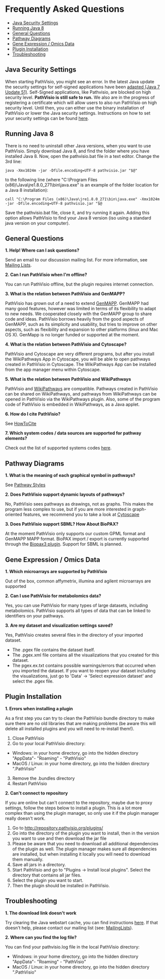 # Frequently Asked Questions

* [Java Security Settings](#java-security-settings)
* [Running Java 8](#running-java-8)
* [General Questions](#general-questions) 
* [Pathway Diagrams](#pathway-diagrams)
* [Gene Expression / Omics Data](#gene-expression-/-omics-data)
* [Plugin Installation](#plugin-installation)
* [Troubleshooting](#troubleshooting)



## Java Security Settings
When starting PathVisio, you might see an error. In the latest Java update the security settings for self-signed applications have been [adapted (Java 7 Update 51)](http://java.com/en/download/faq/release7_changes.xml). Self-Signed applications, like Pathvisio, are blocked on high security level. **PathVisio is still safe to run.** We also are in the progress of registering a certificate which will allow users to also run PathVisio on high security level. Until then, you can either use the binary installation of PathVisio or lower the Java security settings. Instructions on how to set your security settings can be found [here](http://www.java.com/en/download/help/jcp_security.xml).

## Running Java 8
There is no need to uninstall other Java versions, when you want to use PathVisio.
Simply download Java 8, and find the folder where you have installed Java 8.
Now, open the pathvisio.bat file in a text editor.
Change the 3rd line:
```
java -Xmx1024m -jar -Dfile.encoding=UTF-8 pathvisio.jar "$@"
```
to the following line (where "C:\Program Files (x86)\Java\jre1.8.0_271\bin\java.exe" is an example of the folder location for a Java 8 installation):
```
call "C:\Program Files (x86)\Java\jre1.8.0_271\bin\java.exe" -Xmx1024m -jar -Dfile.encoding=UTF-8 pathvisio.jar "$@
```
Save the pathvisio.bat file, close it, and try running it again.
Adding this option allows PathVisio to find your Java 8 version (iso using a standard java version on your computer).

## General Questions

**1. Help! Where can I ask questions?**

Send an email to our discussion mailing list. For more information, see [Mailing Lists](https://pathvisio.github.io/pages/contact).


**2. Can I run PathVisio when I'm offline?**

You can run PathVisio offline, but the plugin requires internet connection. 


**3. What is the relation between PathVisio and GenMAPP?**

PathVisio has grown out of a need to extend  [GenMAPP](http://www.genmapp.org/). GenMAPP had many good features, however was limited in terms of its flexibility to adapt to new needs. We cooperated closely with the GenMAPP group to share code and ideas. PathVisio borrows heavily from the good aspects of GenMAPP, such as its simplicity and usability, but tries to improve on other aspects, such as flexibility and expansion to other platforms (linux and Mac OS X). GenMapp is no longer funded or supported at the moment.


**4. What is the relation between PathVisio and Cytoscape?**

PathVisio and Cytoscape are very different programs, but after you install the WikiPathways App in Cytoscape, you will be able to open pathways created in PathVisio in Cytoscape. The WikiPathways App can be installed from the app manager menu within Cytoscape.


**5. What is the relation between PathVisio and WikiPathways**

PathVisio and [WikiPathways](http://www.wikipathways.org/index.php/WikiPathways) are compatible. Pathways created in PathVisio can be shared on WikiPathways, and pathways from WikiPathways can be opened in PathVisio via the WikiPathways plugin. Also, some of the program code of PathVisio is embedded in WikiPathways, as a Java applet.


**6. How do I cite PathVisio?**

See [HowToCite](cite.md)


**7. Which system codes / data sources are supported for pathway elements?**

Check out the list of supported systems codes [here](https://bridgedb.github.io/pages/system-codes).

## Pathway Diagrams

**1. What is the meaning of each graphical symbol in pathways?**

See [Pathway Styles](http://pathvisio.org/wiki/PathwayStyles)


**2. Does PathVisio support dynamic layouts of pathways?**

No, PathVisio sees pathways as drawings, not as graphs. This makes the program less complex to use, but if you are more interested in graph-oriented features, we recommend you to take a look at [Cytoscape](https://cytoscape.org/)


**3. Does PathVisio support SBML? How About BioPAX?**

At the moment PathVisio only supports our custom GPML format and GenMAPP MAPP format. BioPAX import / export is currently supported through the [Biopax3 plugin](plugins/biopax.md). Support for SBML is planned.

## Gene Expression / Omics Data

**1. Which microarrays are supported by PathVisio**

Out of the box, common affymetrix, illumina and agilent microarrays are supported


**2. Can I use PathVisio for metabolomics data?**

Yes, you can use PathVisio for many types of large datasets, including metabolomics. PathVisio supports all types of data that can be linked to identifiers on your pathways.


**3. Are my dataset and visualization settings saved?**

Yes, PathVisio creates several files in the directory of your imported dataset.
* The .pgex file contains the dataset itself.
* The .pgex.xml file contains all the visualizations that you created for this dataset.
* The pgex.ex.txt contains possible warnings/errors that occurred when you imported the dataset.
If you want to reopen your dataset including the visualizations, just go to 'Data' -> 'Select expression dataset' and select the .pgex file.

## Plugin Installation

**1. Errors when installing a plugin**

As a first step you can try to clean the PathVisio bundle directory to make sure there are no old libraries that are making problems (be aware this will delete all installed plugins and you will need to re-install them!).
1. Close PathVisio
2. Go to your local PathVisio directory:
* Windows: in your home directory, go into the hidden directory "AppData"- "Roaming" - "PathVisio"
* MacOS / Linux: in your home directory, go into the hidden directory ".PathVisio"
3. Remove the .bundles directory
4. Restart PathVisio


**2. Can't connect to repository**

If you are online but can't connect to the repository, maybe due to proxy settings, follow the steps below to install a plugin. This is a lot more complex than using the plugin manager, so only use it if the plugin manager really doesn't work.
1. Go to http://repository.pathvisio.org/plugins/
2. Go into the directory of the plugin you want to install, then in the version you want to use and then download the jar file
3. Please be aware that you need to download all additional dependencies of the plugin as well. The plugin manager makes sure all dependencies are installed, but when installing it locally you will need to download them manually.
4. Save all jars in a directory.
5. Start PathVisio and go to "Plugins -> Install local plugins". Select the directory that contains all jar files.
6. Select the plugin you want to start.
7. Then the plugin should be installed in PathVisio.

## Troubleshooting

**1. The download link doesn't work**

Try clearing the Java webstart cache, you can find instructions [here](http://www.ngs.ac.uk/ukca/certificates/certwizard/clearwebstartcache). If that doesn't help, please contact our mailing list (see: [MailingLists](contact.md)).


**2. Where can you find the log file?**

You can find your pathvisio.log file in the local PathVisio directory:
* Windows: in your home directory, go into the hidden directory "AppData"- "Roaming" - "PathVisio"
* MacOS / Linux: in your home directory, go into the hidden directory ".PathVisio"


